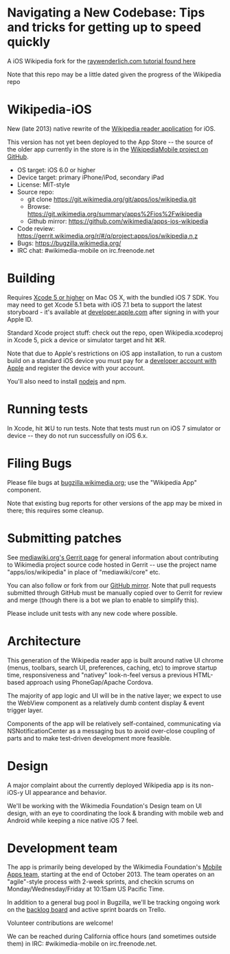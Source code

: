# Navigating a New Codebase: Tips and tricks for getting up to speed quickly
A iOS Wikipedia fork for the [raywenderlich.com tutorial found here](http://www.raywenderlich.com/79600/navigating-a-new-codebase)

Note that this repo may be a little dated given the progress of the Wikipedia repo 

# Wikipedia-iOS

New (late 2013) native rewrite of the [Wikipedia reader application](https://www.mediawiki.org/wiki/Wikimedia_Apps/Wikipedia) for iOS.

This version has not yet been deployed to the App Store -- the source of the older app currently in the store is in the [WikipediaMobile project on GitHub](https://github.com/wikimedia/WikipediaMobile).

* OS target: iOS 6.0 or higher
* Device target: primary iPhone/iPod, secondary iPad
* License: MIT-style
* Source repo:
  * git clone https://git.wikimedia.org/git/apps/ios/wikipedia.git
  * Browse: https://git.wikimedia.org/summary/apps%2Fios%2Fwikipedia
  * Github mirror: https://github.com/wikimedia/apps-ios-wikipedia
* Code review: https://gerrit.wikimedia.org/r/#/q/project:apps/ios/wikipedia,n,z
* Bugs: https://bugzilla.wikimedia.org/
* IRC chat: #wikimedia-mobile on irc.freenode.net


# Building

Requires [Xcode 5 or higher](https://itunes.apple.com/us/app/xcode/id497799835) on Mac OS X, with the bundled iOS 7 SDK. You may need to get Xcode 5.1 beta with iOS 7.1 beta to support the latest storyboard - it's available at [developer.apple.com](https://developer.apple.com/) after signing in with your Apple ID.

Standard Xcode project stuff: check out the repo, open Wikipedia.xcodeproj in Xcode 5, pick a device or simulator target and hit ⌘R.

Note that due to Apple's restrictions on iOS app installation, to run a custom build on a standard iOS device you must pay for a [developer account with Apple](https://developer.apple.com/devcenter/ios/index.action) and register the device with your account.

You'll also need to install [nodejs](http://nodejs.org/) and npm.

# Running tests

In Xcode, hit ⌘U to run tests. Note that tests must run on iOS 7 simulator or device -- they do not run successfully on iOS 6.x.


# Filing Bugs

Please file bugs at [bugzilla.wikimedia.org](https://bugzilla.wikimedia.org/); use the "Wikipedia App" component.

Note that existing bug reports for other versions of the app may be mixed in there; this requires some cleanup.


# Submitting patches

See [mediawiki.org's Gerrit page](https://www.mediawiki.org/wiki/Gerrit) for general information about contributing to Wikimedia project source code hosted in Gerrit -- use the project name "apps/ios/wikipedia" in place of "mediawiki/core" etc.

You can also follow or fork from our [GitHub mirror](https://github.com/wikimedia/apps-ios-wikipedia). Note that pull requests submitted through GitHub must be manually copied over to Gerrit for review and merge (though there is a bot we plan to enable to simplify this).

Please include unit tests with any new code where possible.


# Architecture

This generation of the Wikipedia reader app is built around native UI chrome (menus, toolbars, search UI, preferences, caching, etc) to improve startup time, responsiveness and "nativey" look-n-feel versus a previous HTML-based approach using PhoneGap/Apache Cordova.

The majority of app logic and UI will be in the native layer; we expect to use the WebView component as a relatively dumb content display & event trigger layer.

Components of the app will be relatively self-contained, communicating via NSNotificationCenter as a messaging bus to avoid over-close coupling of parts and to make test-driven development more feasible.


# Design

A major complaint about the currently deployed Wikipedia app is its non-iOS-y UI appearance and behavior.

We'll be working with the Wikimedia Foundation's Design team on UI design, with an eye to coordinating the look & branding with mobile web and Android while keeping a nice native iOS 7 feel.


# Development team

The app is primarily being developed by the Wikimedia Foundation's [Mobile Apps team](https://www.mediawiki.org/wiki/Wikimedia_Apps/Team), starting at the end of October 2013. The team operates on an "agile"-style process with 2-week sprints, and checkin scrums on Monday/Wednesday/Friday at 10:15am US Pacific Time.

In addition to a general bug pool in Bugzilla, we'll be tracking ongoing work on the [backlog board](https://trello.com/b/h0B6QYBo/wikipedia-app-backlog) and active sprint boards on Trello.

Volunteer contributions are welcome!

We can be reached during California office hours (and sometimes outside them) in IRC: #wikimedia-mobile on irc.freenode.net.

